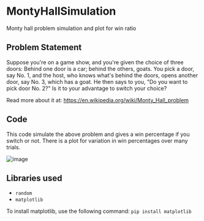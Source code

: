 # MontyHallSimulation
Monty hall problem simulation and plot for win ratio

## Problem Statement
Suppose you're on a game show, and you're given the choice of three doors: Behind one door is a car; behind the others, goats. You pick a door, say No. 1, and the host, who knows what's behind the doors, opens another door, say No. 3, which has a goat. He then says to you, "Do you want to pick door No. 2?" Is it to your advantage to switch your choice?

Read more about it at: https://en.wikipedia.org/wiki/Monty_Hall_problem
## Code
This code simulate the above problem and gives a win percentage if you switch or not. There is a plot for variation in win percentages over many trials.

![image](https://user-images.githubusercontent.com/60879512/126888791-8eb37990-8fb4-4705-bed3-35424a43b858.png)

## Libraries used
* `random`
* `matplotlib`

To install matplotlib, use the following command: 
`pip install matplotlib`
